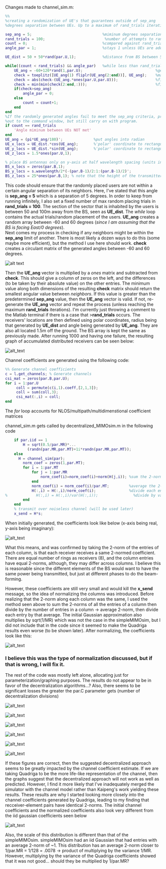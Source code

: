 Changes made to channel_sim.m:

```matlab
%%
%creating a randomization of UE's that guarantees outside of sep_ang
%degrees separation between UEs. Up to a maximum of rand_trials iterations

sep_ang = 5;                                %miminum degrees separation desired
rand_trials = 100;                           %number of attempts to randomly create angular spacing
count = 0;                                  %compared against rand_trials
angle_par = 1;                              %stays 1 unless UEs are adequately spaced

UE_dist = 50 + 50*rand(par.U,1);            %distance from BS between 50 and 100

while((count < rand_trials) && angle_par)   %while less than rand_trials run and UEs don't pass spacing
    UE_ang = -60+120*rand(1,par.U);                                 %generate random angles (-60,60) for each UE
    check = toeplitz([UE_ang(1) fliplr(UE_ang(2:end))], UE_ang);    %make array into circulant matrix
    check = abs(check-(UE_ang.*ones(par.U,par.U)));                 %find difference between each user and all its neighbors
    check = min(min(check(2:end,:)));                               %find minimum angles between UEs (not including with itself)
    if(check>sep_ang)
        angle_par = 0;
    else
        count = count+1;
    end
end
%If the randomly generated angles fail to meet the sep_ang criteria, print
%out to the command window, but still carry on with program.
if count == rand_trials
    'Angle miminum between UEs NOT met'             
end
UE_ang = (pi*UE_ang/180)';              %put angles into radian
UE_x_locs = UE_dist.*cos(UE_ang);       %'polar' coordinate to rectangular
UE_y_locs = UE_dist.*sin(UE_ang);       %'polar' coordinate to rectangular
UE_z_locs = 1.5*ones(par.U,1);

% place BS antennas only on y-axis at half wavelength spacing (units in m)
BS_x_locs = zeros(par.B,1);
BS_y_locs = s.wavelength/2*(-(par.B-1)/2:1:(par.B-1)/2)';
BS_z_locs = 25*ones(par.B,1); % note that the height of the transmitter is 25m
```
This code should ensure that the randomly placed users are not within a certain angular separation of its neighbors. Here, I've stated that this angle is **sep_ang = 5** which is a separation of 5 degrees. In order to keep from running infinitely, I also set a fixed number of max random placing trials in **rand_trials = 100**. The section of the sector that is inhabited by the users is between 50 and 100m away from the BS, seen as **UE_dist**. The *while* loop contains the actual trials/random placement of the users. **UE_ang** creates a random array between -60 and 60 degrees (*since I am assuming that the BS is facing East/0 degrees*).  
Next comes my process in checking if any neighbors might be within the **sep_ang** limit of another. There is most likely a dozen ways to do this (some maybe more efficient), but the method I use here should work. 
**check** creates a circulant matrix of the generated angles between -60 and 60 degrees. 

![alt text](https://github.com/JamesMcNaney/Summer19_MIMO/blob/master/Quadriga/tutorials/figures_images/circulant_matrix.PNG)

Then the **UE_ang** vector is multiplied by a *ones* matrix and subtracted from **check**. This should give a column of zeros on the left, and the differences (to be taken by their absolute value) on the other entries. The minimum value along both dimensions of the resulting **check** matrix should return the smallest angular value between *neighbors*. If this value is greater than the predetermined **sep_ang** value, then the **UE_ang** vector is valid. If not, re-generate the **UE_ang** vector and repeat the process (unless reaching the maximum **rand_trials** iterations). 
I'm currently just throwing a comment to the Matlab terminal if there is a case that >**rand_trials** occurs. 
The receivers' locations are then defined using polar coordinates, radius being that generated by **UE_dist** and angle being generated by **UE_ang**. They are also all located 1.5m off the ground. 
The BS array is kept the same as previously made.
After running 1000 and having one failure, the resulting graph of accumulated distributed receivers can be seen below:

![alt_text](https://github.com/JamesMcNaney/Summer19_MIMO/blob/master/Quadriga/tutorials/figures_images/ideal_placed_UEs_over_1000_trials_1_failed.png)

Channel coefficients are generated using the following code:
```Matlab
%% Generate channel coefficients
c = l.get_channels; % Generate channels
csi_mat = zeros(par.B,par.U);
for i = 1:par.U
     coll = permute(c(i,1).coeff,[2,1,3]);
     coll = sum(coll,3);
     csi_mat(:,i) = coll;
end
```
The *for* loop accounts for NLOS/multipath/multidimenstional coefficient matrices

channel_sim.m gets called by decentralized_MIMOsim.m in the following code
```Matlab
    if par.iid == 1
        H = sqrt(0.5/par.MR)*...
          (randn(par.MR,par.MT)+1i*randn(par.MR,par.MT));
    else  
      H = channel_sim(par);
        norm_coef = zeros(1,par.MT);                    
        for i = 1:par.MT
            for j = 1:par.MR
                norm_coef(i)=norm_coef(i)+norm(H(j,i)); %sum the 2-norms of each column
            end
            norm_coef(i) = norm_coef(i)/par.MT;         %average the 2-norm sum
            H(:,i) = H(:,i)/norm_coef(i);               %divide each entry of QuaDRiGa channel by avg 2-norm
%             H(:,i) = H(:,i)/var(H(:,i));                %divide by variance of each column...?
        end
    end
    % transmit over noiseless channel (will be used later)
    x_send = H*s;
```
When initially generated, the coefficients look like below (x-axis being real, y-axis being imaginary):

![alt_text](https://github.com/JamesMcNaney/Summer19_MIMO/blob/master/Quadriga/tutorials/figures_images/channel_coef_before_norm.png)

What this means, and was confirmed by taking the 2-norm of the entries of each column, is that each receiver receives a same 2-normed coefficient. There are equal number of rings as receivers (8), and the column entries have equal 2-norms, although, they may differ across columns. I believe this is reasonable since the different elements of the BS would want to have the same power being transmitted, but just at different phases to do the beam-forming. 

However, these coefficients are still very small and would kill the **x_send** message, so the idea of normalizing the columns was introduced. Before realizing that the 2-norm along each column was the same, I used the method seen above to sum the 2-norms of all the entries of a column then divide by the number of entries in a column -> average 2-norm, then divide each entry by that average. The initial Gaussian approximation also multiplies by sqrt(1/MR) which was not the case in the simpleMIMOsim, but I did not include that in the code since it seemed to make the Quadriga results even worse (to be shown later).
After normalizing, the coefficients look like this:

![alt_text](https://github.com/JamesMcNaney/Summer19_MIMO/blob/master/Quadriga/tutorials/figures_images/channel_coef_after_norm.png)

### I believe this was the type of normalization discussed, but if that is wrong, I will fix it.

The rest of the code was mostly left alone, allocating just for parameterization/graphing purposes. The results do not appear to be in favor of the decentralization algorithms...? Also, there seems to be significant losses the greater the par.C parameter gets (number of decentralization divisions)

![alt_text](https://github.com/JamesMcNaney/Summer19_MIMO/blob/master/Quadriga/tutorials/figures_images/parC_2comp.png)

![alt_text](https://github.com/JamesMcNaney/Summer19_MIMO/blob/master/Quadriga/tutorials/figures_images/parC_4comp.png)

![alt_text](https://github.com/JamesMcNaney/Summer19_MIMO/blob/master/Quadriga/tutorials/figures_images/parC_8comp.png)

![alt_text](https://github.com/JamesMcNaney/Summer19_MIMO/blob/master/Quadriga/tutorials/figures_images/cg_dcg_mf_comp_parC2.png)

![alt_text](https://github.com/JamesMcNaney/Summer19_MIMO/blob/master/Quadriga/tutorials/figures_images/cg_dcg_mf_comp_parC4.png)

![alt_text](https://github.com/JamesMcNaney/Summer19_MIMO/blob/master/Quadriga/tutorials/figures_images/cg_dcg_mf_comp_parC8.png)

If these figures are correct, then the suggested decentralized approach seems to be greatly impacted by the channel coefficient estimate. If we are taking Quadriga to be the more life-like representation of the channel, then the graphs suggest that the decentralized approach will not work as well as predicted. However, I find it more likely that I've inadequately merged the simulator with the channel model rather than Kaipeng's work yielding these results. These results are why I started looking more closely into the channel coefficients generated by Quadriga, leading to my finding that recceiver-element pairs have identical 2-norms. The initial channel coefficients and the normalized coefficients also look very different from the iid gaussian coefficients seen below

![alt_text](https://github.com/JamesMcNaney/Summer19_MIMO/blob/master/Quadriga/tutorials/figures_images/iid_gaussian_coef.png)

Also, the scale of this distribution is different than that of the simpleMIMOsim. simpleMIMOsim had an iid Gaussian that had entries with an average 2-norm of ~1. This distribution has an average 2-norm closer to 1/par.MR = 1/128 = .0078 -> product of multiplying by the variance 1/MR. However, multiplying by the variance of the Quadriga coefficients showed that it was not good... should they be multiplied by 1/par.MR?
